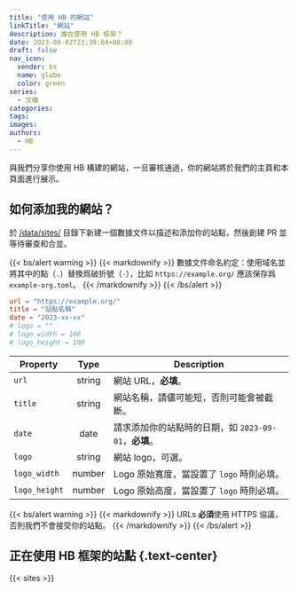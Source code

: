 ```yaml
---
title: "使用 HB 的網站"
linkTitle: "網站"
description: 誰在使用 HB 框架？
date: 2023-09-02T23:39:04+08:00
draft: false
nav_icon:
  vendor: bs
  name: globe
  color: green
series:
  - 文檔
categories:
tags:
images:
authors:
  - HB
---
```


與我們分享你使用 HB 構建的網站，一旦審核通過，你的網站將於我們的主頁和本頁面進行展示。

## 如何添加我的網站？

於 [/data/sites/](https://github.com/hbstack/site/blob/main/data/sites/) 目錄下新建一個數據文件以描述和添加你的站點，然後創建 PR 並等待審查和合並。

{{< bs/alert warning >}}
{{< markdownify >}}
數據文件命名約定：使用域名並將其中的點（`.`）替換爲破折號（`-`），比如 `https://example.org/` 應該保存爲 `example-org.toml`。
{{< /markdownify >}}
{{< /bs/alert >}}

```toml
url = "https://example.org/"
title = "站點名稱"
date = "2023-xx-xx"
# logo = ""
# logo_width = 100
# logo_height = 100
```

| Property | Type | Description |
| -------- | :--: | ----------- |
| `url` | string | 網站 URL，**必填**。 |
| `title` | string | 網站名稱，請儘可能短，否則可能會被截斷。 |
| `date` | date | 請求添加你的站點時的日期，如 `2023-09-01`，**必填**。 |
| `logo` | string | 網站 logo，可選。|
| `logo_width` | number | Logo 原始寬度，當設置了 `logo` 時則必填。 |
| `logo_height` | number | Logo 原始高度，當設置了 `logo` 時則必填。 |

{{< bs/alert warning >}}
{{< markdownify >}}
URLs **必須**使用 HTTPS 協議，否則我們不會接受你的站點。
{{< /markdownify >}}
{{< /bs/alert >}}

## 正在使用 HB 框架的站點 {.text-center}

{{< sites >}}
